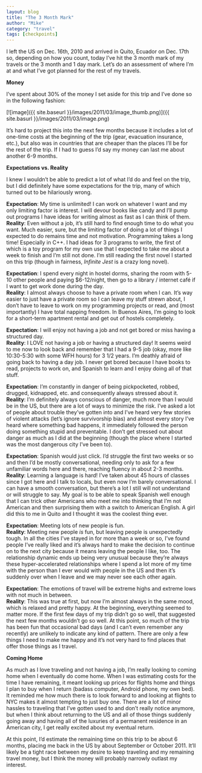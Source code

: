 ```yaml
---
layout: blog
title: "The 3 Month Mark"
author: "Mike"
category: "travel"
tags: [checkpoints]
---
```


I left the US on Dec. 16th, 2010 and arrived in Quito, Ecuador on Dec. 17th so, depending on how you count, today I’ve hit the 3 month mark of my travels or the 3 month and 1 day mark. Let’s do an assessment of where I’m at and what I’ve got planned for the rest of my travels.

**Money**

I’ve spent about 30% of the money I set aside for this trip and I’ve done so in the following fashion:

[![image]({{ site.baseurl }}/images/2011/03/image_thumb.png)]({{ site.basurl }}/images/2011/03/image.png)

It’s hard to project this into the next few months because it includes a lot of one-time costs at the beginning of the trip (gear, evacuation insurance, etc.), but also was in countries that are cheaper than the places I’ll be for the rest of the trip. If I had to guess I’d say my money can last me about another 6-9 months.

**Expectations vs. Reality**

I knew I wouldn’t be able to predict a lot of what I’d do and feel on the trip, but I did definitely have some expectations for the trip, many of which turned out to be hilariously wrong.

**Expectation**: My time is unlimited! I can work on whatever I want and my only limiting factor is interest. I will devour books like candy and I’ll pump out programs I have ideas for writing almost as fast as I can think of them.<br/>
**Reality**: Even without a job, it’s still hard to find enough time to do what you want. Much easier, sure, but the limiting factor of doing a lot of things I expected to do remains time and not motivation. Programming takes a long time! Especially in C++. I had ideas for 3 programs to write, the first of which is a toy program for my own use that I expected to take me about a week to finish and I’m still not done. I’m still reading the first novel I started on this trip (though in fairness, *Infinite Jest* is a crazy long novel).

**Expectation**: I spend every night in hostel dorms, sharing the room with 5-10 other people and paying $6-12/night, then go to a library / internet café if I want to get work done during the day.<br/>
**Reality**: I almost always choose to have a private room when I can. It’s way easier to just have a private room so I can leave my stuff strewn about, I don’t have to leave to work on my programming projects or read, and (most importantly) I have total napping freedom. In Buenos Aires, I’m going to look for a short-term apartment rental and get out of hostels completely.

**Expectation**: I will enjoy not having a job and not get bored or miss having a structured day.<br/>
**Reality**: I LOVE not having a job or having a structured day! It seems weird to me now to look back and remember that I had a 9-5 job (okay, more like 10:30-5:30 with some WFH hours) for 3 1/2 years. I’m deathly afraid of going back to having a day job. I never get bored because I have books to read, projects to work on, and Spanish to learn and I enjoy doing all of that stuff.

**Expectation**: I’m constantly in danger of being pickpocketed, robbed, drugged, kidnapped, etc. and consequently always stressed about it.<br/>
**Reality**: I’m definitely always conscious of danger, much more than I would be in the US, but there are a lot of ways to minimize the risk. I’ve asked a lot of people about trouble they’ve gotten into and I’ve heard very few stories of violent attacks (let’s ignore survivorship bias) and almost every story I’ve heard where something bad happens, it immediately followed the person doing something stupid and preventable. I don’t get stressed out about danger as much as I did at the beginning (though the place where I started was the most dangerous city I’ve been to).

**Expectation**: Spanish would just click. I’d struggle the first two weeks or so and then I’d be mostly conversational, needing only to ask for a few unfamiliar words here and there, reaching fluency in about 2-3 months.<br/>
**Reality**: Learning a language is hard! I’ve taken about 45 hours of classes since I got here and I talk to locals, but even now I’m barely conversational. I can have a smooth conversation, but there’s a lot I still will not understand or will struggle to say. My goal is to be able to speak Spanish well enough that I can trick other Americans who meet me into thinking that I’m not American and then surprising them with a switch to American English. A girl did this to me in Quito and I thought it was the coolest thing ever.

**Expectation**: Meeting lots of new people is fun.<br/>
**Reality**: Meeting new people *is* fun, but leaving people is unexpectedly tough. In all the cities I’ve stayed in for more than a week or so, I’ve found people I’ve really liked and it’s always hard to make the decision to continue on to the next city because it means leaving the people I like, too. The relationship dynamic ends up being very unusual because they’re always these hyper-accelerated relationships where I spend a lot more of my time with the person than I ever would with people in the US and then it’s suddenly over when I leave and we may never see each other again.

**Expectation**: The emotions of travel will be extreme highs and extreme lows with not much in between.<br/>
**Reality**: This was true at first, but now I’m almost always in the same mood, which is relaxed and pretty happy. At the beginning, everything seemed to matter more. If the first few days of my trip didn’t go so well, that suggested the next few months wouldn’t go so well. At this point, so much of the trip has been fun that occasional bad days (and I can’t even remember any recently) are unlikely to indicate any kind of pattern. There are only a few things I need to make me happy and it’s not very hard to find places that offer those things as I travel.

**Coming Home**

As much as I love traveling and not having a job, I’m really looking to coming home when I eventually do come home. When I was estimating costs for the time I have remaining, it meant looking up prices for flights home and things I plan to buy when I return (badass computer, Android phone, my own bed). It reminded me how much there is to look forward to and looking at flights to NYC makes it almost tempting to just buy one. There are a lot of minor hassles to traveling that I’ve gotten used to and don’t really notice anymore, but when I think about returning to the US and all of those things suddenly going away and having all of the luxuries of a permanent residence in an American city, I get really excited about my eventual return.

At this point, I’d estimate the remaining time on this trip to be about 6 months, placing me back in the US by about September or October 2011. It’ll likely be a tight race between my desire to keep traveling and my remaining travel money, but I think the money will probably narrowly outlast my interest.